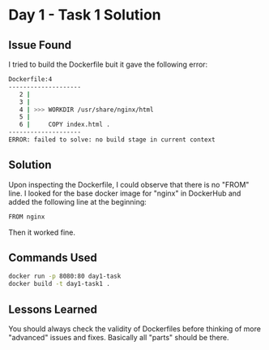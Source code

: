 # Day 1 - Task 1 Solution

## Issue Found
I tried to build the Dockerfile buit it gave the following error:
```bash
Dockerfile:4
--------------------
   2 |
   3 |
   4 | >>> WORKDIR /usr/share/nginx/html
   5 |
   6 |     COPY index.html .
--------------------
ERROR: failed to solve: no build stage in current context
```

## Solution
Upon inspecting the Dockerfile, I could observe that there is no "FROM" line.
I looked for the base docker image for "nginx" in DockerHub and added the following line at the beginning:
```bash
FROM nginx
```

Then it worked fine.

## Commands Used
```bash
docker run -p 8080:80 day1-task
docker build -t day1-task1 .
```

## Lessons Learned
You should always check the validity of Dockerfiles before thinking of more "advanced" issues and fixes.
Basically all "parts" should be there.